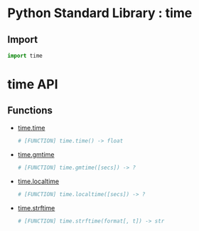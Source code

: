 Python Standard Library : time
==============================

Import
------
```python
import time
```

time API
========

Functions
---------
- [time.time](https://docs.python.org/3/library/time.html#time.time)
    ```python
    # [FUNCTION] time.time() -> float
    ```
- [time.gmtime](https://docs.python.org/3/library/time.html#time.gmtime)
    ```python
    # [FUNCTION] time.gmtime([secs]) -> ?
    ```
- [time.localtime](https://docs.python.org/3/library/time.html#time.localtime)
    ```python
    # [FUNCTION] time.localtime([secs]) -> ?
    ```
- [time.strftime](https://docs.python.org/3/library/time.html#time.strftime)
    ```python
    # [FUNCTION] time.strftime(format[, t]) -> str
    ```